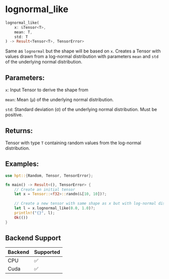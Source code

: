 # lognormal_like
```rust
lognormal_like(
    x: &Tensor<T>,
    mean: T,
    std: T
) -> Result<Tensor<T>, TensorError>
```
Same as `lognormal` but the shape will be based on `x`. Creates a Tensor with values drawn from a log-normal distribution with parameters `mean` and `std` of the underlying normal distribution.

## Parameters:
`x`: Input Tensor to derive the shape from

`mean`: Mean (μ) of the underlying normal distribution.

`std`: Standard deviation (σ) of the underlying normal distribution. Must be positive.

## Returns:
Tensor with type `T` containing random values from the log-normal distribution.

## Examples:
```rust
use hpt::{Random, Tensor, TensorError};

fn main() -> Result<(), TensorError> {
    // Create an initial tensor
    let x = Tensor::<f32>::randn(&[10, 10])?;
    
    // Create a new tensor with same shape as x but with log-normal distribution
    let l = x.lognormal_like(0.0, 1.0)?;
    println!("{}", l);
    Ok(())
}
```
## Backend Support
| Backend | Supported |
|---------|-----------|
| CPU     | ✅         |
| Cuda    | ✅        |